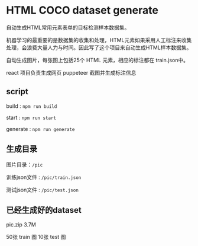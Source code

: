 # HTML COCO dataset generate

自动生成HTML常用元素表单的目标检测样本数据集。

机器学习的最重要的是数据集的收集和处理，HTML元素如果采用人工标注来收集处理，会浪费大量人力与时间。因此写了这个项目来自动生成HTML样本数据集。

自动生成图片，每张图上包括25个 HTML 元素，相应的标注都在 train.json中。

react 项目负责生成网页
puppeteer 截图并生成标注信息

## script

build :  `npm run build`

start : `npm run start`

generate : `npm run generate`

## 生成目录

图片目录：`/pic`

训练json文件 : `/pic/train.json`

测试json文件 : `/pic/test.json`

## 已经生成好的dataset

pic.zip 3.7M

50张 train 图
10张 test 图
